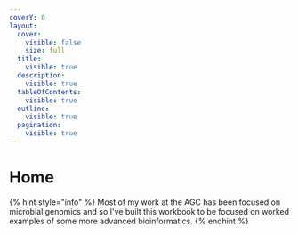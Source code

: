 ```yaml
---
coverY: 0
layout:
  cover:
    visible: false
    size: full
  title:
    visible: true
  description:
    visible: true
  tableOfContents:
    visible: true
  outline:
    visible: true
  pagination:
    visible: true
---
```


# Home

{% hint style="info" %}
Most of my work at the AGC has been focused on microbial genomics and so I've built this workbook to be focused on worked examples of some more advanced bioinformatics.
{% endhint %}
